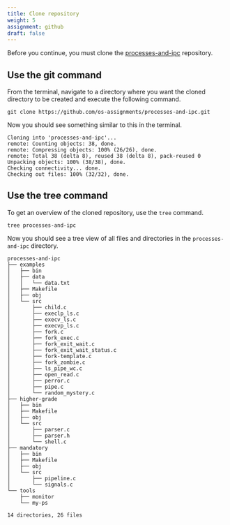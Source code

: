 ```yaml
---
title: Clone repository
weight: 5
assignment: github
draft: false
---
```


Before you continue, you must clone the [processes-and-ipc][repo] repository.

[repo]: https://github.com/os-assignments/processes-and-ipc.git

## Use the git command

From the terminal, navigate to a directory where you want the cloned directory
to be created and execute the following command.

``` text
git clone https://github.com/os-assignments/processes-and-ipc.git
```

Now you should see something similar to this in the terminal.

``` text
Cloning into 'processes-and-ipc'...
remote: Counting objects: 38, done.
remote: Compressing objects: 100% (26/26), done.
remote: Total 38 (delta 8), reused 38 (delta 8), pack-reused 0
Unpacking objects: 100% (38/38), done.
Checking connectivity... done.
Checking out files: 100% (32/32), done.
```

## Use the tree command

To get an overview of the cloned repository, use the `tree` command.

``` text
tree processes-and-ipc
```

Now you should see a tree view of all files and directories in the
`processes-and-ipc` directory.

``` text
processes-and-ipc
├── examples
│   ├── bin
│   ├── data
│   │   └── data.txt
│   ├── Makefile
│   ├── obj
│   └── src
│       ├── child.c
│       ├── execlp_ls.c
│       ├── execv_ls.c
│       ├── execvp_ls.c
│       ├── fork.c
│       ├── fork_exec.c
│       ├── fork_exit_wait.c
│       ├── fork_exit_wait_status.c
│       ├── fork-template.c
│       ├── fork_zombie.c
│       ├── ls_pipe_wc.c
│       ├── open_read.c
│       ├── perror.c
│       ├── pipe.c
│       └── random_mystery.c
├── higher-grade
│   ├── bin
│   ├── Makefile
│   ├── obj
│   └── src
│       ├── parser.c
│       ├── parser.h
│       └── shell.c
├── mandatory
│   ├── bin
│   ├── Makefile
│   ├── obj
│   └── src
│       ├── pipeline.c
│       └── signals.c
└── tools
    ├── monitor
    └── my-ps

14 directories, 26 files
```

